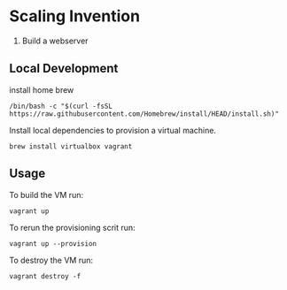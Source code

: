 # Scaling Invention

1. Build a webserver

## Local Development


install home brew

`/bin/bash -c "$(curl -fsSL https://raw.githubusercontent.com/Homebrew/install/HEAD/install.sh)"`

Install local dependencies to provision a virtual machine.

`brew install virtualbox vagrant`

## Usage

To build the VM run: 

`vagrant up`

To rerun the provisioning scrit run:

`vagrant up --provision`

To destroy the VM run:

`vagrant destroy -f`
